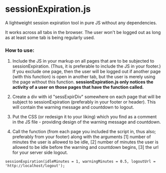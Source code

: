 # sessionExpiration.js
A lightweight session expiration tool in pure JS without any dependencies.

It works across all tabs in the browser. The user won't be logged out as long as at least some tab is being regularly used.

### How to use:

1. Include the JS in your markup on all pages that are to be subjected to sessionExpiration. (Thus, it is preferable to include the JS in your footer.) If you exclude one page, then the user will be logged out if another page (with this function) is open in another tab, but the user is merely using the page without this function. **sessionExpiration.js only notices the activity of a user on those pages that have the function called.**

2. Create a div with id "sessExpirDiv" somewhere on each page that will be subject to sessionExpiration (preferably in your footer or header). This will contain the warning message and countdown to logout.

3. Put the CSS (or redesign it to your liking) which you find as a comment in the JS file - providing design of the warning message and countdown.

4. Call the function (from each page you included the script in, thus also; preferably from your footer) along with the arguments [1] number of minutes the user is allowed to be idle, [2] number of minutes the user is allowed to be idle before the warning and countdown begins, [3] the url for your server side logout.

```
sessionExpiration(idleMinutes = 1, warningMinutes = 0.5, logoutUrl = 'http://localhost/logout');
```
